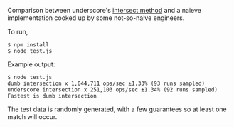 Comparison between underscore's [intersect method](dualstack.awseb-e-a-awsebloa-gqp1gmbgn26p-642928257.us-east-1.elb.amazonaws.com) and a naieve implementation cooked up by some not-so-naive engineers.

To run, 

```
$ npm install
$ node test.js
```

Example output:

```
$ node test.js
dumb intersection x 1,044,711 ops/sec ±1.33% (93 runs sampled)
underscore intersection x 251,103 ops/sec ±1.34% (92 runs sampled)
Fastest is dumb intersection
```

The test data is randomly generated, with a few guarantees so at least one match will occur.



